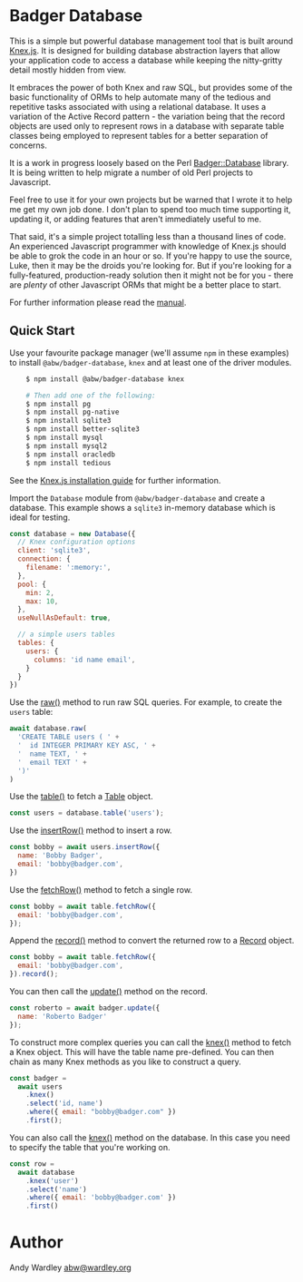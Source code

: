 # Badger Database

This is a simple but powerful database management tool that
is built around [Knex.js](https://knexjs.org/).  It is
designed for building database abstraction layers that allow
your application code to access a database while keeping the
nitty-gritty detail mostly hidden from view.

It embraces the power of both Knex and raw SQL, but provides
some of the basic functionality of ORMs to help automate many
of the tedious and repetitive tasks associated with using a
relational database.  It uses a variation of the Active Record
pattern - the variation being that the record objects are used
only to represent rows in a database with separate table classes
being employed to represent tables for a better separation of
concerns.

It is a work in progress loosely based on the Perl
[Badger::Database](https://github.com/abw/Badger-Database) library.
It is being written to help migrate a number of old Perl projects
to Javascript.

Feel free to use it for your own projects but be warned that
I wrote it to help me get my own job done.  I don't plan to spend
too much time supporting it, updating it, or adding features that
aren't immediately useful to me.

That said, it's a simple project totalling less than a thousand lines
of code.  An experienced Javascript programmer with knowledge of
Knex.js should be able to grok the code in an hour or so.  If you're
happy to use the source, Luke, then it may be the droids you're looking
for.  But if you're looking for a fully-featured, production-ready
solution then it might not be for you - there are *plenty* of other
Javascript ORMs that might be a better place to start.

For further information please read the [manual](docs/manual/index.html).

## Quick Start

Use your favourite package manager (we'll assume `npm` in these examples)
to install `@abw/badger-database`, `knex` and at least one of the driver modules.

```sh
    $ npm install @abw/badger-database knex

    # Then add one of the following:
    $ npm install pg
    $ npm install pg-native
    $ npm install sqlite3
    $ npm install better-sqlite3
    $ npm install mysql
    $ npm install mysql2
    $ npm install oracledb
    $ npm install tedious
```

See the [Knex.js installation guide](https://knexjs.org/guide/#node-js)
for further information.

Import the `Database` module from `@abw/badger-database`
and create a database.  This example shows a `sqlite3`
in-memory database which is ideal for testing.

```js
const database = new Database({
  // Knex configuration options
  client: 'sqlite3',
  connection: {
    filename: ':memory:',
  },
  pool: {
    min: 2,
    max: 10,
  },
  useNullAsDefault: true,

  // a simple users tables
  tables: {
    users: {
      columns: 'id name email',
    }
  }
})
```

Use the [raw()](docs/manual/database.html#raw-sql-) method to
run raw SQL queries.  For example, to create the `users` table:

```js
await database.raw(
  'CREATE TABLE users ( ' +
  '  id INTEGER PRIMARY KEY ASC, ' +
  '  name TEXT, ' +
  '  email TEXT ' +
  ')'
)
```

Use the [table()](docs/manual/database.html#table-name-) to fetch a
[Table](docs/manual/table.html) object.

```js
const users = database.table('users');
```

Use the [insertRow()](docs/manual/table.html#insert-data-) method to
insert a row.

```js
const bobby = await users.insertRow({
  name: 'Bobby Badger',
  email: 'bobby@badger.com',
})
```

Use the [fetchRow()](docs/manual/table#fetchrow-where-) method to fetch
a single row.

```js
const bobby = await table.fetchRow({
  email: 'bobby@badger.com',
});
```

Append the [record()](docs/manual/table#record-query-) method to convert
the returned row to a [Record](docs/manual/record) object.

```js
const bobby = await table.fetchRow({
  email: 'bobby@badger.com',
}).record();
```

You can then call the [update()](docs/manual/record#update-set-) method on the record.

```js
const roberto = await badger.update({
  name: 'Roberto Badger'
});
```

To construct more complex queries you can call the
[knex()](docs/manual/table.html#knex--) method to fetch a Knex
object.  This will have the table name pre-defined. You can then chain
as many Knex methods as you like to construct a query.

```js
const badger =
  await users
    .knex()
    .select('id, name')
    .where({ email: "bobby@badger.com" })
    .first();
```

You can also call the [knex()](doc/manual/database#knex--) method on the
database.  In this case you need to specify the table that you're working
on.

```js
const row =
  await database
    .knex('user')
    .select('name')
    .where({ email: 'bobby@badger.com' })
    .first()
```

# Author

Andy Wardley <abw@wardley.org>
